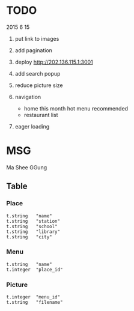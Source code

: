 # TODO
2015 6 15
1. put link to images
1. add pagination
1. deploy
	http://202.136.115.1:3001

1. add search popup 
1. reduce picture size

1. navigation
	- home
		this month hot menu
		recommended
	- restaurant list
1. eager loading

# MSG
 Ma Shee GGung

## Table

### Place
	t.string   "name"
    t.string   "station"
    t.string   "school"
    t.string   "library"
    t.string   "city"

### Menu
	t.string   "name"
	t.integer  "place_id"

### Picture
	t.integer  "menu_id"
	t.string   "filename"
